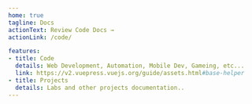 ```yaml
---
home: true
tagline: Docs
actionText: Review Code Docs →
actionLink: /code/

features:
- title: Code
  details: Web Development, Automation, Mobile Dev, Gameing, etc...
  link: https://v2.vuepress.vuejs.org/guide/assets.html#base-helper 
- title: Projects
  details: Labs and other projects documentation..
---
```



<!-- ### This is a bootstrap table

<div>
  <table class="table">
    <thead class="thead-dark">
      <tr>
        <th scope="col">#</th>
        <th scope="col">First</th>
        <th scope="col">Last</th>
        <th scope="col">Handle</th>
      </tr>
    </thead>
    <tbody>
      <tr>
        <th scope="row">1</th>
        <td>Mark </td>
        <td>Otto</td>
        <td>@mdo</td>
      </tr>
      <tr>
        <th scope="row">2</th>
        <td>Jacob</td>
        <td>Thornton</td>
        <td>@fat</td>
      </tr>
    </tbody>
  </table>
</div> -->


<!-- <span class="badge badge-primary">Primary</span>
<span class="badge badge-secondary">Secondary</span>
<span class="badge badge-success">Success</span>
<span class="badge badge-danger">Danger</span>
<span class="badge badge-warning">Warning</span>
<span class="badge badge-info">Info</span>
<span class="badge badge-light">Light</span>
<span class="badge badge-dark">Dark</span>
<h1>Example heading <span class="badge badge-primary">New</span></h1> -->